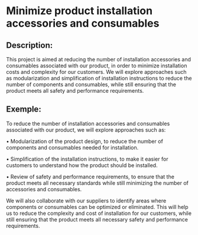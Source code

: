 # Minimize product installation accessories and consumables

## Description:
This project is aimed at reducing the number of installation accessories and consumables associated with our product, in order to minimize installation costs and complexity for our customers. We will explore approaches such as modularization and simplification of installation instructions to reduce the number of components and consumables, while still ensuring that the product meets all safety and performance requirements.

## Exemple:
To reduce the number of installation accessories and consumables associated with our product, we will explore approaches such as:

• Modularization of the product design, to reduce the number of components and consumables needed for installation.

• Simplification of the installation instructions, to make it easier for customers to understand how the product should be installed.

• Review of safety and performance requirements, to ensure that the product meets all necessary standards while still minimizing the number of accessories and consumables.

We will also collaborate with our suppliers to identify areas where components or consumables can be optimized or eliminated. This will help us to reduce the complexity and cost of installation for our customers, while still ensuring that the product meets all necessary safety and performance requirements.